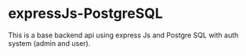 
# expressJs-PostgreSQL

This is a base backend api using express Js and Postgre SQL with auth system (admin and user).

